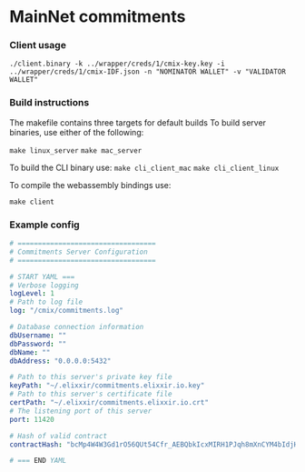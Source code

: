 # MainNet commitments

### Client usage
```
./client.binary -k ../wrapper/creds/1/cmix-key.key -i ../wrapper/creds/1/cmix-IDF.json -n "NOMINATOR WALLET" -v "VALIDATOR WALLET"
```

### Build instructions
The makefile contains three targets for default builds
To build server binaries, use either of the following:

`make linux_server`
`make mac_server`

To build the CLI binary use:
`make cli_client_mac`
`make cli_client_linux`

To compile the webassembly bindings use:

`make client`

### Example config
```yaml
# ==================================
# Commitments Server Configuration
# ==================================

# START YAML ===
# Verbose logging
logLevel: 1
# Path to log file
log: "/cmix/commitments.log"

# Database connection information
dbUsername: ""
dbPassword: ""
dbName: ""
dbAddress: "0.0.0.0:5432"

# Path to this server's private key file
keyPath: "~/.elixxir/commitments.elixxir.io.key"
# Path to this server's certificate file
certPath: "~/.elixxir/commitments.elixxir.io.crt"
# The listening port of this server
port: 11420

# Hash of valid contract
contractHash: "bcMp4W4W3Gd1rO56QUt54Cfr_AEBQbkIcxMIRH1PJqh8mXnCYM4bIdjHdMRjD2r-lrewwPVBIsHYeXT6Knopwg=="

# === END YAML

```
